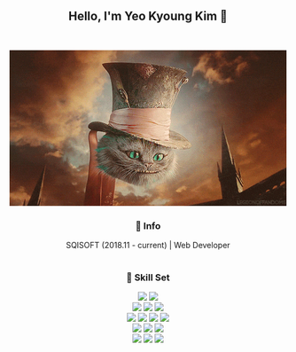 <div align="center">

## Hello, I'm Yeo Kyoung Kim 👋
<br>

![aliceInWonderland](./img/Alice-in-Wonderland-quotes.gif)

### 📌 Info
SQISOFT (2018.11 - current) | Web Developer 
<br>
<br>

### 📌 Skill Set
<div>
<img src="https://img.shields.io/badge/Java-ff5549?style=flat-square&logo=Java&logoColor=white"/></a>
<img src="https://img.shields.io/badge/Spring Boot-5cbb60?style=flat-square&logo=SpringBoot&logoColor=white"/></a>
<br>
<img src="https://img.shields.io/badge/Spring Data Jpa-5cbb60?style=flat-square&logo=Spring Data Jpa&logoColor=white"/></a>
<img src="https://img.shields.io/badge/PostgreSQL-4169E1?style=flat-square&logo=PostgreSQL&logoColor=white"/></a>
<img src="https://img.shields.io/badge/Mysql-4479A1?style=flat-square&logo=Mysql&logoColor=white"/></a>
<br>
<img src="https://img.shields.io/badge/React-61DAFB?style=flat-square&logo=React&logoColor=white"/></a>
<img src="https://img.shields.io/badge/TypeScript-3178C6?style=flat-square&logo=TypeScript&logoColor=white"/></a>
<img src="https://img.shields.io/badge/HTML5-E34F26?style=flat-square&logo=HTML5&logoColor=white"/></a>
<img src="https://img.shields.io/badge/Javascript-F7DF1E?style=flat-square&logo=Javascript&logoColor=white"/></a>
<br>
<img src="https://img.shields.io/badge/CSS3-1572B6?style=flat-square&logo=CSS3&logoColor=white"/></a>
<img src="https://img.shields.io/badge/Material-UI-0081CB?style=flat-square&logo=Material-UI&logoColor=white"/></a>
<img src="https://img.shields.io/badge/styled-components-DB7093?style=flat-square&logo=styled-components&logoColor=white"/></a>
<br>
<img src="https://img.shields.io/badge/Docker-2496ED?style=flat-square&logo=Docker&logoColor=white"/></a>
<img src="https://img.shields.io/badge/Jenkins-D24939?style=flat-square&logo=Jenkins&logoColor=white"/></a>
<img src="https://img.shields.io/badge/Swagger-85EA2D?style=flat-square&logo=Swagger&logoColor=white"/></a>
</div>
<br>

<!-- [![Top Langs](https://github-readme-stats.vercel.app/api/top-langs/?username=chochozabe&layout=compact)](https://github.com/anuraghazra/github-readme-stats) -->

</div>
